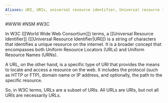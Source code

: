 ```yaml
---
Aliases: URI, URIs, universal resource identifier, Universal resource identifiers, universal resource identifier
---
```

#WWW #NSM #W3C

In W3C ([[World Wide Web Consortium]]) terms, a [[Universal Resource Identifier]] ([[Universal Resource Identifier|URI]]) is a string of characters that identifies a unique resource on the internet. It is a broader concept that encompasses both Uniform Resource Locators (URLs) and Uniform Resource Names (URNs).

A URL, on the other hand, is a specific type of URI that provides the means to locate and access a resource on the web. It includes the protocol (such as HTTP or FTP), domain name or IP address, and optionally, the path to the specific resource.

So, in W3C terms, URLs are a subset of URIs. All URLs are URIs, but not all URIs are necessarily URLs.
